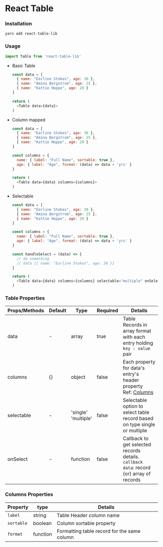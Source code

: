 # React Table

### Installation

```sh
yarn add react-table-lib
```

### Usage

```js
import Table from 'react-table-lib'

```


- Basic Table

  ```js
  const data = [
    { name: "Earline Stokes", age: 30 },
    { name: "Amina Bergstrom", age: 25 },
    { name: "Kattie Hoppe", age: 20 }
  ]

  return (
    <Table data={data}>
  )
  ```
- Column mapped
  ```js
  const data = [
    { name: "Earline Stokes", age: 30 },
    { name: "Amina Bergstrom", age: 25 },
    { name: "Kattie Hoppe", age: 20 }
  ]

  const columns = {
    name: { label: "Full Name", sortable: true },
    age: { label: "Age", format: (data) => data + 'yrs' }
  }

  return (
    <Table data={data} columns={columns}>
  )
  ```
- Selectable
  ```js
  const data = [
    { name: "Earline Stokes", age: 30 },
    { name: "Amina Bergstrom", age: 25 },
    { name: "Kattie Hoppe", age: 20 }
  ]

  const columns = {
    name: { label: "Full Name", sortable: true },
    age: { label: "Age", format: (data) => data + 'yrs' }
  }

  const handleSelect = (data) => {
    // do something
    // data [{ name: "Earline Stokes", age: 30 }]
  }

  return (
    <Table data={data} columns={columns} selectable="multiple" onSelect={handleSelect}>
  )
  ```

### Table Properties

| Props/Methods | Default | Type | Required | Details |
|---|---|---|---|--|
| data | - | array | true | Table Records in array format with each entry holding `key : value` pair |
| columns | {} | object | false |Each property for data's entry's header property <br/>Ref: [Columns](#columns)|
| selectable | - | 'single'<br/> 'multiple' | false | Selectable option to select table record based on type single or multiple |
| onSelect | - | function | false | Callback to get selected records details.<br/> `callback data`: record (or) array of records |


### Columns Properties

| Property | type | Details |
|---|---|---|
| `label` | string | Table Header column name |
| `sortable` | boolean | Column sortable property |
| `format` | function | Formatting table record for the same column |
